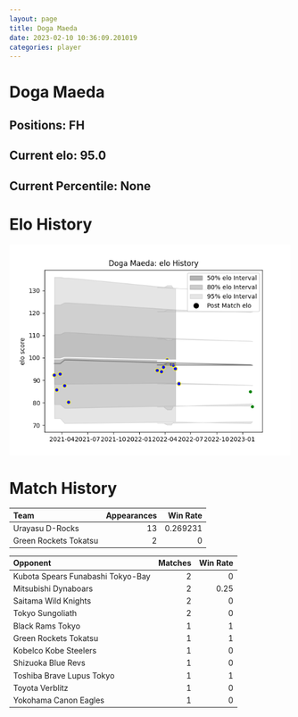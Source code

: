```yaml
---  
layout: page  
title: Doga Maeda  
date: 2023-02-10 10:36:09.201019  
categories: player  
---
```

# Doga Maeda

## Positions: FH

## Current elo: 95.0

## Current Percentile: None

# Elo History


![elo history](history_DogaMaeda.png)
# Match History


| Team                  |   Appearances |   Win Rate |
|:----------------------|--------------:|-----------:|
| Urayasu D-Rocks       |            13 |   0.269231 |
| Green Rockets Tokatsu |             2 |   0        |

| Opponent                          |   Matches |   Win Rate |
|:----------------------------------|----------:|-----------:|
| Kubota Spears Funabashi Tokyo-Bay |         2 |       0    |
| Mitsubishi Dynaboars              |         2 |       0.25 |
| Saitama Wild Knights              |         2 |       0    |
| Tokyo Sungoliath                  |         2 |       0    |
| Black Rams Tokyo                  |         1 |       1    |
| Green Rockets Tokatsu             |         1 |       1    |
| Kobelco Kobe Steelers             |         1 |       0    |
| Shizuoka Blue Revs                |         1 |       0    |
| Toshiba Brave Lupus Tokyo         |         1 |       1    |
| Toyota Verblitz                   |         1 |       0    |
| Yokohama Canon Eagles             |         1 |       0    |